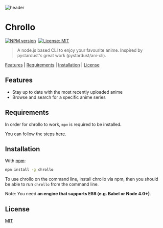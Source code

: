 ![header](./assets/header.png)

# Chrollo

[![NPM version](https://img.shields.io/npm/v/chrollo.svg)](https://www.npmjs.com/package/chrollo)&nbsp;
[![License: MIT](https://img.shields.io/badge/License-MIT-yellow.svg)](https://opensource.org/licenses/MIT)

> A node.js based CLI to enjoy your favourite anime. Inspired by pystardust's great work (pystardust/ani-cli).

[Features](#features) |
[Requirements](#requirements) |
[Installation](#installation) |
[License](#license)

## Features

- Stay up to date with the most recently uploaded anime
- Browse and search for a specific anime series

## Requirements

In order for chrollo to work, `mpv` is required to be installed.

You can follow the steps [here](https://mpv.io/installation/).

## Installation

With [npm](https://npmjs.org/):

```bash
npm install -g chrollo
```

To use chrollo on the command line, install chrollo via npm, then you should be able to run `chrollo` from the command line.

Note: You need **an engine that supports ES6 (e.g. Babel or Node 4.0+)**.

## License

[MIT](http://g14n.info/mit-license)
